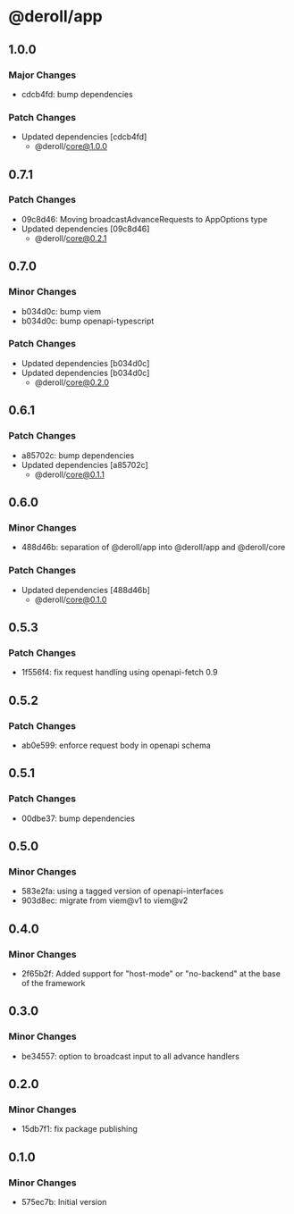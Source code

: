 # @deroll/app

## 1.0.0

### Major Changes

-   cdcb4fd: bump dependencies

### Patch Changes

-   Updated dependencies [cdcb4fd]
    -   @deroll/core@1.0.0

## 0.7.1

### Patch Changes

-   09c8d46: Moving broadcastAdvanceRequests to AppOptions type
-   Updated dependencies [09c8d46]
    -   @deroll/core@0.2.1

## 0.7.0

### Minor Changes

-   b034d0c: bump viem
-   b034d0c: bump openapi-typescript

### Patch Changes

-   Updated dependencies [b034d0c]
-   Updated dependencies [b034d0c]
    -   @deroll/core@0.2.0

## 0.6.1

### Patch Changes

-   a85702c: bump dependencies
-   Updated dependencies [a85702c]
    -   @deroll/core@0.1.1

## 0.6.0

### Minor Changes

-   488d46b: separation of @deroll/app into @deroll/app and @deroll/core

### Patch Changes

-   Updated dependencies [488d46b]
    -   @deroll/core@0.1.0

## 0.5.3

### Patch Changes

-   1f556f4: fix request handling using openapi-fetch 0.9

## 0.5.2

### Patch Changes

-   ab0e599: enforce request body in openapi schema

## 0.5.1

### Patch Changes

-   00dbe37: bump dependencies

## 0.5.0

### Minor Changes

-   583e2fa: using a tagged version of openapi-interfaces
-   903d8ec: migrate from viem@v1 to viem@v2

## 0.4.0

### Minor Changes

-   2f65b2f: Added support for "host-mode" or "no-backend" at the base of the framework

## 0.3.0

### Minor Changes

-   be34557: option to broadcast input to all advance handlers

## 0.2.0

### Minor Changes

-   15db7f1: fix package publishing

## 0.1.0

### Minor Changes

-   575ec7b: Initial version
